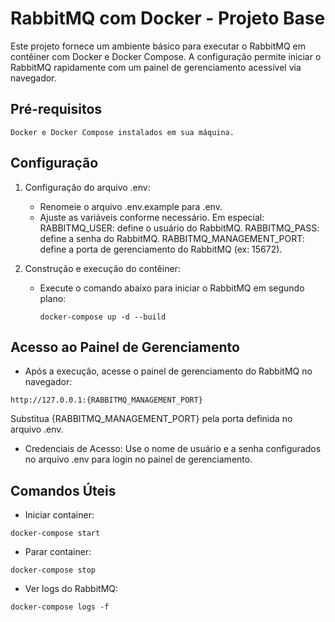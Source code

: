 # RabbitMQ com Docker - Projeto Base

Este projeto fornece um ambiente básico para executar o RabbitMQ em contêiner com Docker e Docker Compose. A configuração permite iniciar o RabbitMQ rapidamente com um painel de gerenciamento acessível via navegador.

## Pré-requisitos

    Docker e Docker Compose instalados em sua máquina.

## Configuração

1. Configuração do arquivo .env:

   - Renomeie o arquivo .env.example para .env.
   - Ajuste as variáveis conforme necessário. Em especial:
     RABBITMQ_USER: define o usuário do RabbitMQ.
     RABBITMQ_PASS: define a senha do RabbitMQ.
     RABBITMQ_MANAGEMENT_PORT: define a porta de gerenciamento do RabbitMQ (ex: 15672).

2. Construção e execução do contêiner:

   - Execute o comando abaixo para iniciar o RabbitMQ em segundo plano:

        ```
        docker-compose up -d --build
        ```

## Acesso ao Painel de Gerenciamento

- Após a execução, acesse o painel de gerenciamento do RabbitMQ no navegador:

```
http://127.0.0.1:{RABBITMQ_MANAGEMENT_PORT}
```

Substitua {RABBITMQ_MANAGEMENT_PORT} pela porta definida no arquivo .env.

- Credenciais de Acesso: Use o nome de usuário e a senha configurados no arquivo .env para login no painel de gerenciamento.

## Comandos Úteis

- Iniciar container:

```
docker-compose start
```

- Parar container:

```
docker-compose stop
```

- Ver logs do RabbitMQ:

```
docker-compose logs -f
```
